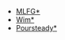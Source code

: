 * [MLFG*](https://github.com/orgs/yoiang-private/repositories?q=-MLFG-)
* [Wim*](https://github.com/orgs/yoiang-private/repositories?q=-Wim-)
* [Poursteady*](https://github.com/orgs/yoiang-private/repositories?q=-Poursteady-)
